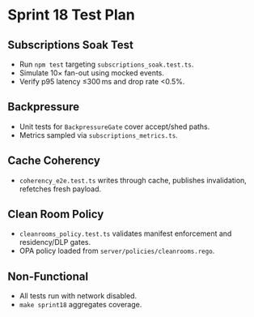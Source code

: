 # Sprint 18 Test Plan

## Subscriptions Soak Test
- Run `npm test` targeting `subscriptions_soak.test.ts`.
- Simulate 10× fan-out using mocked events.
- Verify p95 latency ≤300 ms and drop rate <0.5%.

## Backpressure
- Unit tests for `BackpressureGate` cover accept/shed paths.
- Metrics sampled via `subscriptions_metrics.ts`.

## Cache Coherency
- `coherency_e2e.test.ts` writes through cache, publishes invalidation, refetches fresh payload.

## Clean Room Policy
- `cleanrooms_policy.test.ts` validates manifest enforcement and residency/DLP gates.
- OPA policy loaded from `server/policies/cleanrooms.rego`.

## Non-Functional
- All tests run with network disabled.
- `make sprint18` aggregates coverage.
